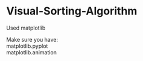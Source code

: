 # Visual-Sorting-Algorithm
Used matplotlib<br />

Make sure you have:<br />
matplotlib.pyplot<br />
matplotlib.animation 
